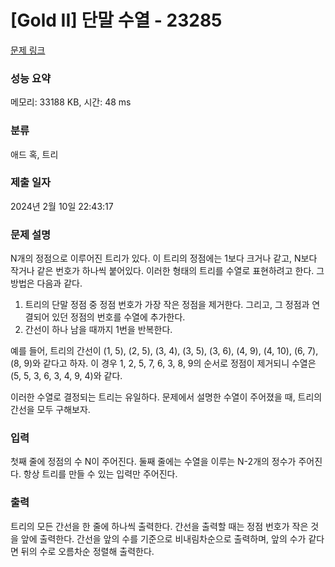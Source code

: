 # [Gold II] 단말 수열 - 23285 

[문제 링크](https://www.acmicpc.net/problem/23285) 

### 성능 요약

메모리: 33188 KB, 시간: 48 ms

### 분류

애드 혹, 트리

### 제출 일자

2024년 2월 10일 22:43:17

### 문제 설명

<p>N개의 정점으로 이루어진 트리가 있다. 이 트리의 정점에는 1보다 크거나 같고, N보다 작거나 같은 번호가 하나씩 붙어있다. 이러한 형태의 트리를 수열로 표현하려고 한다. 그 방법은 다음과 같다.</p>

<ol>
	<li>트리의 단말 정점 중 정점 번호가 가장 작은 정점을 제거한다. 그리고, 그 정점과 연결되어 있던 정점의 번호를 수열에 추가한다.</li>
	<li>간선이 하나 남을 때까지 1번을 반복한다.</li>
</ol>

<p>예를 들어, 트리의 간선이 (1, 5), (2, 5), (3, 4), (3, 5), (3, 6), (4, 9), (4, 10), (6, 7), (8, 9)와 같다고 하자. 이 경우 1, 2, 5, 7, 6, 3, 8, 9의 순서로 정점이 제거되니 수열은 (5, 5, 3, 6, 3, 4, 9, 4)와 같다.</p>

<p>이러한 수열로 결정되는 트리는 유일하다. 문제에서 설명한 수열이 주어졌을 때, 트리의 간선을 모두 구해보자.</p>

### 입력 

 <p>첫째 줄에 정점의 수 N이 주어진다. 둘째 줄에는 수열을 이루는 N-2개의 정수가 주어진다. 항상 트리를 만들 수 있는 입력만 주어진다.</p>

### 출력 

 <p>트리의 모든 간선을 한 줄에 하나씩 출력한다. 간선을 출력할 때는 정점 번호가 작은 것을 앞에 출력한다. 간선을 앞의 수를 기준으로 비내림차순으로 출력하며, 앞의 수가 같다면 뒤의 수로 오름차순 정렬해 출력한다.</p>

